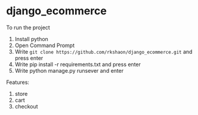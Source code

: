 # django_ecommerce

To run the project
1. Install python
2. Open Command Prompt
3. Write `git clone https://github.com/rkshaon/django_ecommerce.git` and press enter
3. Write pip install -r requirements.txt and press enter
4. Write python manage.py runsever and enter


Features:
1. store
2. cart
3. checkout

<!-- https://github.com/justdjango/django_project_boilerplate/edit/master/README.md -->
